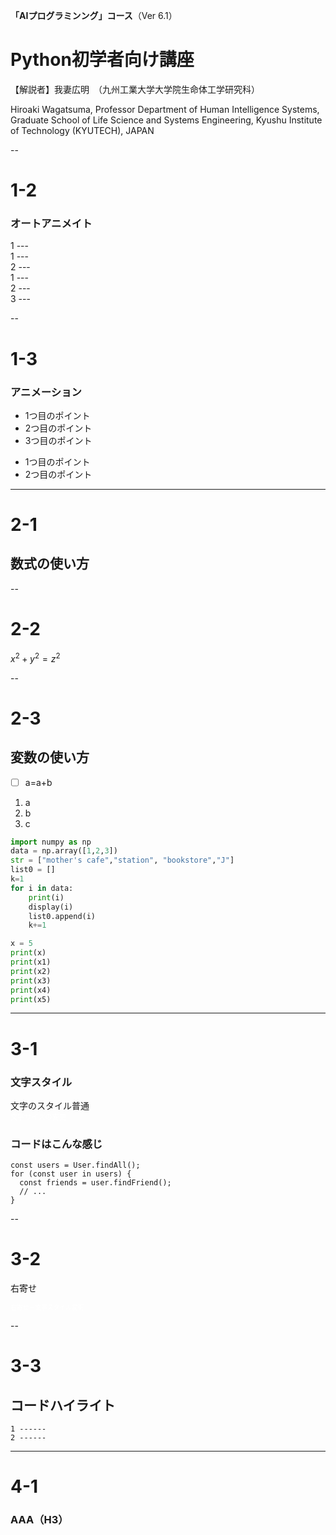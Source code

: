 **「AIプログラミンング」コース**（Ver 6.1）

# Python初学者向け講座

【解説者】我妻広明　（九州工業大学大学院生命体工学研究科）

Hiroaki  Wagatsuma, Professor
Department of Human Intelligence Systems,
Graduate School of Life Science and Systems Engineering,
Kyushu Institute of Technology   (KYUTECH), JAPAN

--

# 1-2

### オートアニメイト

<section data-auto-animate>
1 ---
</section>

<section data-auto-animate>
1 --- <br>
2 ---
</section>

<section data-auto-animate>
1 --- <br>
2 --- <br>
3 ---
</section>

--

# 1-3

### アニメーション

<ul>
  <li class="fragment">1つ目のポイント</li>
  <li class="fragment">2つ目のポイント</li>
  <li class="fragment">3つ目のポイント</li>
</ul>

- 1つ目のポイント <!-- .element: class="fragment" -->
- 2つ目のポイント <!-- .element: class="fragment" -->


---

# 2-1

## 数式の使い方


--

# 2-2

$x^2 + y^2 = z^2$

--

# 2-3

## 変数の使い方

* [ ] a=a+b

1. a
2. b
3. c

```python
import numpy as np
data = np.array([1,2,3])
str = ["mother's cafe","station", "bookstore","J"]
list0 = []
k=1
for i in data:
    print(i)
    display(i)
    list0.append(i)
    k+=1

x = 5
print(x)
print(x1)
print(x2)
print(x3)
print(x4)
print(x5)

```

---

# 3-1

### 文字スタイル
文字のスタイル普通<br>
<span style="font-size: 80%; color: white;">
文字サイズの変更
</span>

>>>

### コードはこんな感じ
```
const users = User.findAll();
for (const user in users) {
  const friends = user.findFriend();
  // ...
}
```


--

# 3-2

<p style="text-align: left">右寄せ</p>
<p style="text-align: left"><span style="font-size: 70%; color: white;">右寄せ＋文字スタイル変更</span></p>


--

# 3-3


## コードハイライト

```text [1|2]
1 ------
2 ------
```

---

# 4-1

### AAA（H3）
